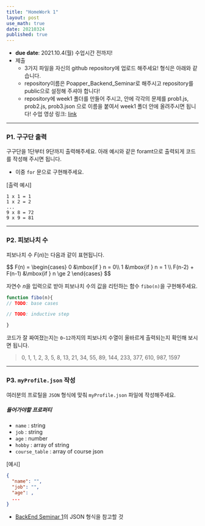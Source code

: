 ```yaml
---
title: "HomeWork 1"
layout: post
use_math: true
date: 20210324
published: true
---
```


- **due date**: 2021.10.4(월) 수업시간 전까지!
- 제출
  - 3가지 파일을 자신의 github repository에 업로드 해주세요! 형식은 아래와 같습니다.
  - repository이름은 Poapper_Backend_Seminar로 해주시고 repository를 public으로 설정해 주셔야 합니다!
  - repository에 week1 폴더를 만들어 주시고, 안에 각각의 문제를 prob1.js, prob2.js, prob3.json 으로 이름을 붙여서 week1 폴더 안에 올려주시면 됩니다!
수업 영상 링크: [link](https://drive.google.com/file/d/1W16uq1XD6qZ27t1Lqas1ANbFYg3xAIC9/view?usp=sharing)
<hr>

### P1. 구구단 출력
구구단을 1단부터 9단까지 출력해주세요. 아래 예시와 같은 foramt으로 출력되게 코드를 작성해 주시면 됩니다.

- 이중 `for` 문으로 구현해주세요.

[출력 예시]
``` shell
1 x 1 = 1
1 x 2 = 2
...
9 x 8 = 72
9 x 9 = 81
```

<hr>

### P2. 피보나치 수
피보나치 수 $F(n)$는 다음과 같이 표현됩니다.

<div>
$$
F(n) = \begin{cases}
      0 &\mbox{if } n = 0\\
      1 &\mbox{if } n = 1 \\
      F(n-2) + F(n-1) &\mbox{if } n \ge 2
      \end{cases}
$$
</div>

자연수 $n$을 입력으로 받아 피보나치 수의 값을 리턴하는 함수 `fibo(n)`을 구현해주세요.

``` javascript
function fibo(n){
// TODO: base cases

// TODO: inductive step

}
```
코드가 잘 짜여졌는지는 `0~12`까지의 피보나치 수열이 올바르게 출력되는지 확인해 보시면 됩니다.
> 0, 1, 1, 2, 3, 5, 8, 13, 21, 34, 55, 89, 144, 233, 377, 610, 987, 1597

<hr>

### P3. `myProfile.json` 작성

여러분의 프로틸을 `JSON` 형식에 맞춰 `myProfile.json` 파일에 작성해주세요.

##### 들어가야할 프로퍼티
- `name` : string
- `job` : string
- `age` : number
- `hobby` : array of string
- `course_table` : array of course json 

[예시]
``` json
{
  "name": "",
  "job": "",
  "age": ,
  ...
}
```

- [BackEnd Seminar 1]({{site.baseurl}}/2021/03/22/BackEnd-Seminar1.html)의 JSON 형식을 참고할 것
